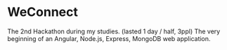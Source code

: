 # WeConnect

The 2nd Hackathon during my studies. (lasted 1 day / half, 3ppl)
The very beginning of an Angular, Node.js, Express, MongoDB web application.

